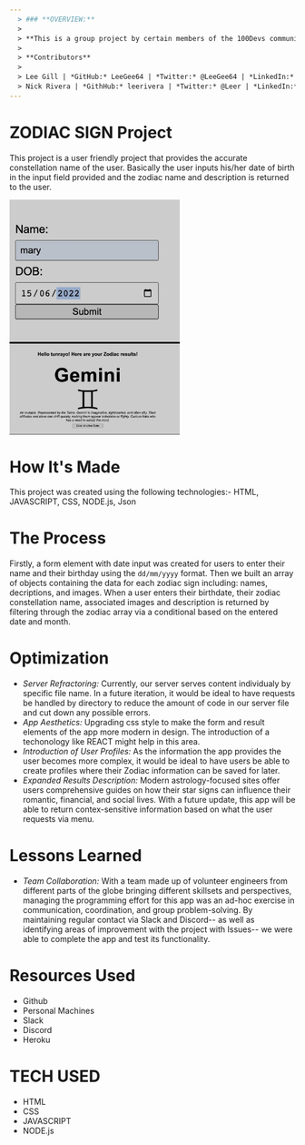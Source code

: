 ```yaml
---
  > ### **OVERVIEW:** 
  >
  > **This is a group project by certain members of the 100Devs community.**
  >
  > **Contributors**
  > 
  > Lee Gill | *GitHub:* LeeGee64 | *Twitter:* @LeeGee64 | *LinkedIn:* linkedin.com/in/leland-gill 
  > Nick Rivera | *GithHub:* leerivera | *Twitter:* @Leer | *LinkedIn:*linkedin.com/in/nicholas-riveraleer/
---
```



# ZODIAC  SIGN Project
This project is a user friendly project that provides the accurate constellation name of the user. Basically the user inputs his/her date of birth in the input field provided and the zodiac name and description is returned to the user.

<img align="center" width="300" src="images/input.jpeg" alt="input field" />
<img align="center" width="300" src="images/result.jpeg" alt="travia quiz" />


# How It's Made
This project was created using the following technologies:- HTML, JAVASCRIPT, CSS, NODE.js, Json

# The Process
Firstly, a form element with date input was created for users to enter their name and their birthday using the `dd/mm/yyyy` format. Then we built an array of objects containing the data for each zodiac sign including: names, decriptions, and images. When a user enters their birthdate, their zodiac constellation name, associated images and description is returned by filtering through the zodiac array via a conditional based on the entered date and month.


# Optimization
  * *Server Refractoring:* Currently, our server serves content individualy by specific file name. In a future iteration, it would be ideal to have requests be handled by directory to reduce the amount of code in our server file and cut down any possible errors.
  * *App Aesthetics:* Upgrading css style to make the form and result elements of the app more modern in design. The introduction of a techonology like REACT might help in this area.
  * *Introduction of User Profiles:* As the information the app provides the user becomes more complex, it would be ideal to have users be able to create profiles where their Zodiac information can be saved for later.
  * *Expanded Results Description:* Modern astrology-focused sites offer users comprehensive guides on how their star signs can influence their romantic, financial, and social lives. With a future update, this app will be able to return contex-sensitive information based on what the user requests via menu.

# Lessons Learned
  * *Team Collaboration:* With a team made up of volunteer engineers from different parts of the globe bringing different skillsets and perspectives, managing the programming effort for this app was an ad-hoc exercise in communication, coordination, and group problem-solving. By maintaining regular contact via Slack and Discord-- as well as identifying areas of improvement with the project with Issues-- we were able to complete the app and test its functionality.
  

# Resources Used 
  * Github
  * Personal Machines
  * Slack
  * Discord
  * Heroku
  
# TECH USED
  * HTML
  * CSS
  * JAVASCRIPT
  * NODE.js
